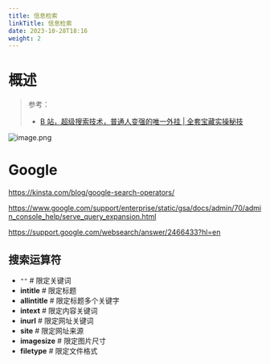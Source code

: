 ```yaml
---
title: 信息检索
linkTitle: 信息检索
date: 2023-10-28T18:16
weight: 2
---
```


# 概述

> 参考：
> 
> - [B 站，超级搜索技术，普通人变强的唯一外挂 | 全套宝藏实操秘技](https://www.bilibili.com/video/BV1yw411F7J1)

![image.png](https://notes-learning.oss-cn-beijing.aliyuncs.com/learning/202310281818553.png)

# Google

https://kinsta.com/blog/google-search-operators/

https://www.google.com/support/enterprise/static/gsa/docs/admin/70/admin_console_help/serve_query_expansion.html

https://support.google.com/websearch/answer/2466433?hl=en

## 搜索运算符

- `""` # 限定关键词
- **intitle** # 限定标题
- **allintitle** # 限定标题多个关键字
- **intext** # 限定内容关键词
- **inurl** # 限定网址关键词
- **site** # 限定网址来源
- **imagesize** # 限定图片尺寸
- **filetype** # 限定文件格式



